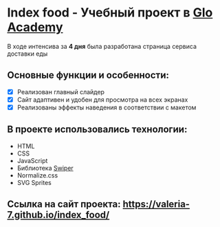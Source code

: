 # Index food - Учебный проект в [Glo Academy](https://glo.academy/)

В ходе интенсива за **4 дня** была разработана страница сервиса доставки еды

## Основные функции и особенности:

- [x] Реализован главный слайдер
- [x] Сайт адаптивен и удобен для просмотра на всех экранах
- [x] Реализованы эффекты наведения в соответствии с макетом

## В проекте использовались технологии:

- HTML
- CSS
- JavaScript
- Библиотека [Swiper](https://swiperjs.com/)
- Normalize.css
- SVG Sprites

## Ссылка на сайт проекта: https://valeria-7.github.io/index_food/
